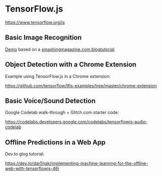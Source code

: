# TensorFlow.js

<https://www.tensorflow.org/js>

## Basic **Image** Recognition

[Demo](https://codepen.io/hchiam/pen/LYYRLzz) based on a [smashingmagazine.com  blogtutorial](https://www.smashingmagazine.com/2019/09/machine-learning-front-end-developers-tensorflowjs).

## Object Detection with a **Chrome Extension**

Example using TensorFlow.js in a Chrome extension:

<https://github.com/tensorflow/tfjs-examples/tree/master/chrome-extension>

## Basic **Voice/Sound** Detection

Google Codelab walk-through + Glitch.com starter code:

<https://codelabs.developers.google.com/codelabs/tensorflowjs-audio-codelab>

## **Offline** Predictions in a Web App

Dev.to glog tutorial:

<https://dev.to/dar5hak/implementing-machine-learning-for-the-offline-web-with-tensorflowjs-46i>
